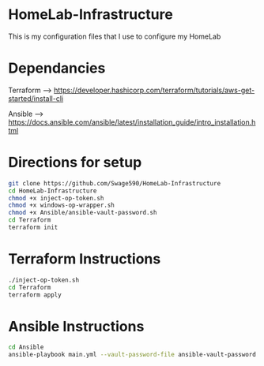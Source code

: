 # HomeLab-Infrastructure
This is my configuration files that I use to configure my HomeLab

# Dependancies
Terraform --> https://developer.hashicorp.com/terraform/tutorials/aws-get-started/install-cli

Ansible   --> https://docs.ansible.com/ansible/latest/installation_guide/intro_installation.html

# Directions for setup




```bash
git clone https://github.com/Swage590/HomeLab-Infrastructure
cd HomeLab-Infrastructure
chmod +x inject-op-token.sh
chmod +x windows-op-wrapper.sh
chmod +x Ansible/ansible-vault-password.sh
cd Terraform
terraform init
```

# Terraform Instructions

```bash
./inject-op-token.sh
cd Terraform
terraform apply
```

# Ansible Instructions

```bash
cd Ansible
ansible-playbook main.yml --vault-password-file ansible-vault-password.sh
```
